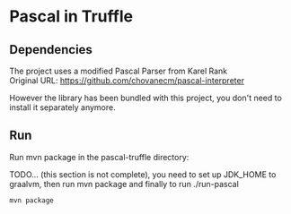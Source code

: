 # Pascal in Truffle

## Dependencies
The project uses a modified Pascal Parser from Karel Rank  
 Original URL: https://github.com/chovanecm/pascal-interpreter

However the library has been bundled with this project, you don't
need to install it separately anymore.

## Run
Run mvn package in the pascal-truffle directory:

TODO... (this section is not complete), you need to set up JDK_HOME to graalvm, then run mvn package and finally to run ./run-pascal
	
	mvn package






